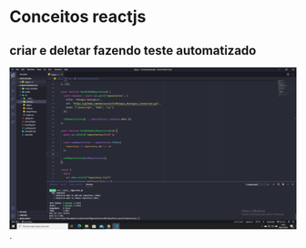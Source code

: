 # Conceitos reactjs
## criar e deletar fazendo teste automatizado

![reactjs criar e deletar](https://github.com/mariocesar33/Conceitos-do-ReactJS/blob/master/reactjs.png).

